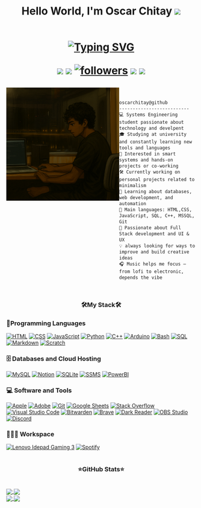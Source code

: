 <h1 align="center">
  Hello World, I'm Oscar Chitay  <!-- Hand gift-->
  <img src="https://media.giphy.com/media/hvRJCLFzcasrR4ia7z/giphy.gif" width='30'>
<br/>
<br/>
  <!-- Typing SVG by DenverCoder1 - https://github.com/DenverCoder1/readme-typing-svg -->
  <p align="center">
  <a href="https://git.io/typing-svg"><img src="https://readme-typing-svg.demolab.com?font=Fira+Code&pause=1000&color=FFFFFF&width=380&height=45&lines=Systems+Engineering+Student;Always+learning+new+things;Thech+Enthusiastic;Looking+for+a+team+to+work" alt="Typing SVG" /></a>
</p>
  <!--BADGES-->
<p>
  <a href="mailto:oscarchitayy@gmail.com">
  <img src="https://custom-icon-badges.demolab.com/badge/-oscarchitayy@gmail.com-red?style=for-the-badge&logo=mention&logoColor=white" /></a>
  <a href="https://www.linkedin.com/in/oscar-chitay">
  <img src="https://custom-icon-badges.demolab.com/badge/-LinkedIn-yellow?style=for-the-badge&logoColor=white&logo=linkeIn"/></a>
<a href="https://github.com/OscarChitay?tab=followers">
    <img alt="followers" title="Follow me on Github" src="https://custom-icon-badges.demolab.com/github/followers/OscarChitay?color=55960c&labelColor=488207&style=for-the-badge&logo=person-add&label=Follow&logoColor=white"/></a>
     <a href="https://github.com/OscarChitay?tab=repositories">
<img src="https://custom-icon-badges.demolab.com/badge/-My%20Repos-purple?style=for-the-badge&logoColor=white&logo=repo"/></a>
 <img src="https://custom-icon-badges.demolab.com/badge/Location-Guatemala-blue?style=for-the-badge&logo=location&logoColor=white"></a>
</p>
</h1>


<img align="left" src="https://github.com/OscarChitay/OscarChitay/blob/main/image.png?raw=true" alt="I chang with Sora the original picture, i dont know the artist" width="300" />
<br/>

```
oscarchitay@github
--------------------------
💻 Systems Engineering student passionate about technology and develpent
🎓 Studying at university and constantly learning new tools and languages
🤖 Interested in smart systems and hands-on projects or co-working
🛠 Currently working on personal projects related to minimalism
🌱 Learning about databases, web development, and automation
🌟 Main languages: HTML,CSS, JavaScript, SQL, C++, MSSQL, Git
🚀 Passionate about Full Stack development and UI & UX 
💡 always looking for ways to improve and build creative ideas
🎧 Music helps me focus — from lofi to electronic, depends the vibe

```

<br>
<h3 align="center"> 🛠️My Stack🛠️ </h3>

### 🎯Programming Languages

<p>
      <a href="#"><img alt="HTML" src="https://img.shields.io/badge/HTML%20-%23E34F26.svg?logo=html5&logoColor=white"></a>
          <a href="#"><img alt="CSS" src="https://img.shields.io/badge/CSS%20-%231572B6.svg?logo=css3&logoColor=white"></a>
              <a href="#"><img alt="JavaScript" src="https://img.shields.io/badge/JavaScript%20-%23F7DF1E.svg?logo=javascript&logoColor=black"></a>
                <a href="#"><img alt="Python" src="https://img.shields.io/badge/Python-14354C.svg?logo=python&logoColor=white"></a>
                <a href="#"><img alt="C++" src="https://custom-icon-badges.demolab.com/badge/C++-9C033A.svg?logo=cpp2&logoColor=white"></a>
                      <a href="#"><img alt="Arduino" src="https://img.shields.io/badge/-Arduino-00979D?logo=Arduino&logoColor=white"></a>
                        <a href="#"><img alt="Bash" src="https://img.shields.io/badge/Bash-121011.svg?logo=gnu-bash&logoColor=white"></a>
                                <a href="#"><img alt="SQL" src="https://custom-icon-badges.demolab.com/badge/SQL-025E8C.svg?logo=database&logoColor=white"></a>
                                        <a href="#"><img alt="Markdown" src="https://img.shields.io/badge/Markdown-000000.svg?logo=markdown&logoColor=white"></a>
                                                      <a href="#"><img alt="Scratch" src="https://img.shields.io/badge/Scratch-4D97FF.svg?logo=scratch&logoColor=white"></a>
                                                      
                 
</p>

### 🗄️ Databases and Cloud Hosting

<p></p>
  <a href="#"><img alt="MySQL" src="https://img.shields.io/badge/MySQL-00f.svg?logo=mysql&logoColor=white"></a>
    <a href="#"><img alt="Notion" src="https://img.shields.io/badge/Notion-010101.svg?logo=notion&logoColor=white"></a>
     <a href="#"><img alt="SQLite" src ="https://img.shields.io/badge/SQLite-07405e.svg?logo=sqlite&logoColor=white"></a>
     <a href="#"><img alt="SSMS" src ="https://img.shields.io/badge/SSMS-green.svg?logo=&logoColor=white"></a>
     <a href="#"><img alt="PowerBI" src="https://img.shields.io/badge/-PowerBI-9C033A.svg?"></a>
</p>

### 💻 Software and Tools

<p>
    <a href="#"><img alt="Apple" src="https://img.shields.io/badge/Apple-gray?logo=apple&logoColor=white"></a>
    <a href="#"><img alt="Adobe" src="https://img.shields.io/badge/Adobe%20-%23FF0000.svg?logo=adobe&logoColor=white"></a>
    <a href="#"><img alt="Git" src="https://img.shields.io/badge/Git%20-%23F05033.svg?logo=git&logoColor=white"></a>
    <a href="#"><img alt="Google Sheets" src="https://img.shields.io/badge/Google%20Sheets%20-%2334A853.svg?logo=google%20sheets&logoColor=white"></a>
    <a href="#"><img alt="Stack Overflow" src="https://img.shields.io/badge/-Stack%20Overflow-FE7A16?logo=stack-overflow&logoColor=white"></a>
    <a href="#"><img alt="Visual Studio Code" src="https://img.shields.io/badge/Visual%20Studio%20Code-0078d7.svg?logo=visual-studio-code&logoColor=white"></a>
    <a href="#"><img alt="Bitwarden" src="https://img.shields.io/badge/-Bitwarden-175DDC?logo=bitwarden&logoColor=white"></a>
    <a href="#"><img alt="Brave" src="https://img.shields.io/badge/-FireFox-FB542B?logo=firefox&logoColor=white"></a>
    <a href="#"><img alt="Dark Reader" src="https://img.shields.io/badge/-Dark%20Reader-141E24?logo=dark-reader&logoColor=white"></a>
    <a href="#"><img alt="OBS Studio" src="https://img.shields.io/badge/-OBS-302E31?logo=obs-studio&logoColor=white"></a>
    <a href="#"><img alt="Discord" src="https://img.shields.io/badge/-Discord-5865F2.svg?logo=discord&logoColor=white"></a>
    
    

</p>

### 👨🏽‍💻 Workspace
<p>
    <a href="#"><img alt="Lenovo Idepad Gaming 3" src="https://img.shields.io/badge/Lenovo-IdeaPad_Gaming_3-999999?style=for-the-badge&logo=lenovo&logoColor=white"></a>
    <a href="#"><img alt="Spotify" src="https://img.shields.io/badge/Spotify-1ED760?&style=for-the-badge&logo=spotify&logoColor=white"></a>
</p>
<h1></h1>

<h3 align="center"> ⭐GitHub Stats⭐ </h3><br>

<a href="https://github.com/anuraghazra/github-readme-stat">
  <img height=200 align="center" src="https://github-readme-stats.vercel.app/api?username=OscarChitay&rank_icon=github&theme=codeSTACKr" />
</a>
<a href="https://github.com/anuraghazra/convoychat">
  <img height=200 align="center" src="https://github-readme-stats.vercel.app/api/top-langs?username=OscarChitay&layout=donut&langs_count=8&card_width=320&theme=codeSTACKr" />
</a>

<br>
<a href="https://github.com/anuraghazra/p1-copiler">
  <img align="center" src="https://github-readme-stats.vercel.app/api/pin/?username=OscarChitay&repo=p1-copiler&show_icons=true&theme=codeSTACKr" />
</a>
<a href="https://github.com/OscarChitay/UMG-Laboratirio-3">
  <img align="center" src="https://github-readme-stats.vercel.app/api/pin/?username=OscarChitay&repo=UMG-Laboratorio-3&show_icons=true&theme=codeSTACKr" />
</a>
